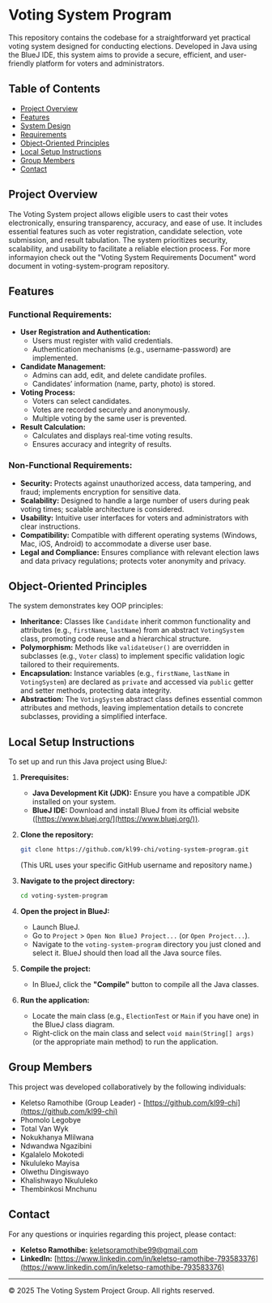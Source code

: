 # Voting System Program

This repository contains the codebase for a straightforward yet practical voting system designed for conducting elections. Developed in Java using the BlueJ IDE, this system aims to provide a secure, efficient, and user-friendly platform for voters and administrators.

## Table of Contents
- [Project Overview](#project-overview)
- [Features](#features)
- [System Design](#system-design)
- [Requirements](#requirements)
- [Object-Oriented Principles](#object-oriented-principles)
- [Local Setup Instructions](#local-setup-instructions)
- [Group Members](#group-members)
- [Contact](#contact)

## Project Overview

The Voting System project allows eligible users to cast their votes electronically, ensuring transparency, accuracy, and ease of use. It includes essential features such as voter registration, candidate selection, vote submission, and result tabulation. The system prioritizes security, scalability, and usability to facilitate a reliable election process. For more informayion check out the "Voting System Requirements Document" word document in voting-system-program repository.

## Features

### Functional Requirements:
-   **User Registration and Authentication:**
    -   Users must register with valid credentials.
    -   Authentication mechanisms (e.g., username-password) are implemented.
-   **Candidate Management:**
    -   Admins can add, edit, and delete candidate profiles.
    -   Candidates’ information (name, party, photo) is stored.
-   **Voting Process:**
    -   Voters can select candidates.
    -   Votes are recorded securely and anonymously.
    -   Multiple voting by the same user is prevented.
-   **Result Calculation:**
    -   Calculates and displays real-time voting results.
    -   Ensures accuracy and integrity of results.

### Non-Functional Requirements:
-   **Security:** Protects against unauthorized access, data tampering, and fraud; implements encryption for sensitive data.
-   **Scalability:** Designed to handle a large number of users during peak voting times; scalable architecture is considered.
-   **Usability:** Intuitive user interfaces for voters and administrators with clear instructions.
-   **Compatibility:** Compatible with different operating systems (Windows, Mac, iOS, Android) to accommodate a diverse user base.
-   **Legal and Compliance:** Ensures compliance with relevant election laws and data privacy regulations; protects voter anonymity and privacy.

## Object-Oriented Principles

The system demonstrates key OOP principles:

-   **Inheritance:** Classes like `Candidate` inherit common functionality and attributes (e.g., `firstName`, `lastName`) from an abstract `VotingSystem` class, promoting code reuse and a hierarchical structure.
-   **Polymorphism:** Methods like `validateUser()` are overridden in subclasses (e.g., `Voter` class) to implement specific validation logic tailored to their requirements.
-   **Encapsulation:** Instance variables (e.g., `firstName`, `lastName` in `VotingSystem`) are declared as `private` and accessed via `public` getter and setter methods, protecting data integrity.
-   **Abstraction:** The `VotingSystem` abstract class defines essential common attributes and methods, leaving implementation details to concrete subclasses, providing a simplified interface.

## Local Setup Instructions

To set up and run this Java project using BlueJ:

1.  **Prerequisites:**
    * **Java Development Kit (JDK):** Ensure you have a compatible JDK installed on your system.
    * **BlueJ IDE:** Download and install BlueJ from its official website ([https://www.bluej.org/](https://www.bluej.org/)).

2.  **Clone the repository:**
    ```bash
    git clone https://github.com/kl99-chi/voting-system-program.git
    ```
    (This URL uses your specific GitHub username and repository name.)

3.  **Navigate to the project directory:**
    ```bash
    cd voting-system-program
    ```

4.  **Open the project in BlueJ:**
    * Launch BlueJ.
    * Go to `Project` > `Open Non BlueJ Project...` (or `Open Project...`).
    * Navigate to the `voting-system-program` directory you just cloned and select it. BlueJ should then load all the Java source files.

5.  **Compile the project:**
    * In BlueJ, click the **"Compile"** button to compile all the Java classes.

6.  **Run the application:**
    * Locate the main class (e.g., `ElectionTest` or `Main` if you have one) in the BlueJ class diagram.
    * Right-click on the main class and select `void main(String[] args)` (or the appropriate main method) to run the application.

## Group Members

This project was developed collaboratively by the following individuals:

-   Keletso Ramothibe (Group Leader) - [https://github.com/kl99-chi](https://github.com/kl99-chi)
-   Phomolo Legobye
-   Total Van Wyk
-   Nokukhanya Mlilwana
-   Ndwandwa Ngazibini
-   Kgalalelo Mokotedi
-   Nkululeko Mayisa
-   Olwethu Dingiswayo
-   Khalishwayo Nkululeko
-   Thembinkosi Mnchunu


## Contact

For any questions or inquiries regarding this project, please contact:
-   **Keletso Ramothibe:** keletsoramothibe99@gmail.com
-   **LinkedIn:** [https://www.linkedin.com/in/keletso-ramothibe-793583376](https://www.linkedin.com/in/keletso-ramothibe-793583376)

---
© 2025 The Voting System Project Group. All rights reserved.
